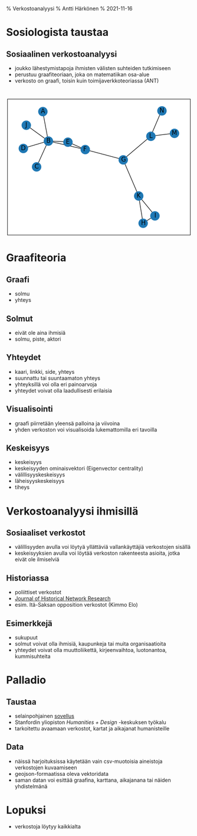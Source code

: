 % Verkostoanalyysi
% Antti Härkönen
% 2021-11-16

# Sosiologista taustaa

## Sosiaalinen verkostoanalyysi

- joukko lähestymistapoja ihmisten välisten suhteiden tutkimiseen
- perustuu graafiteoriaan, joka on matematiikan osa-alue
- verkosto on graafi, toisin kuin toimijaverkkoteoriassa (ANT)

#

![verkosto](../img/network_1.png)

# Graafiteoria

## Graafi

- solmu
- yhteys

## Solmut

- eivät ole aina ihmisiä
- solmu, piste, aktori

## Yhteydet

- kaari, linkki, side, yhteys
- suunnattu tai suuntaamaton yhteys
- yhteyksillä voi olla eri painoarvoja
- yhteydet voivat olla laadullisesti erilaisia

## Visualisointi

- graafi piirretään yleensä palloina ja viivoina
- yhden verkoston voi visualisoida lukemattomilla eri tavoilla

## Keskeisyys

- keskeisyys
- keskeisyyden ominaisvektori (Eigenvector centrality)
- välillisyyskeskeisyys
- läheisyyskeskeisyys
- tiheys

# Verkostoanalyysi ihmisillä

## Sosiaaliset verkostot

- välillisyyden avulla voi löytyä yllättäviä vallankäyttäjiä verkostojen sisällä
- keskeisyyksien avulla voi löytää verkoston rakenteesta asioita, jotka eivät ole ilmiselviä

## Historiassa

- poliittiset verkostot
- [Journal of Historical Network Research](https://jhnr.uni.lu/index.php/jhnr/index) 
- esim. Itä-Saksan opposition verkostot (Kimmo Elo)

## Esimerkkejä

- sukupuut
- solmut voivat olla ihmisiä, kaupunkeja tai muita organisaatioita
- yhteydet voivat olla muuttoliikettä, kirjeenvaihtoa, luotonantoa, kummisuhteita

# Palladio

## Taustaa

- selainpohjainen [sovellus](https://hdlab.stanford.edu/palladio-app)
- Stanfordin yliopiston _Humanities + Design_ -keskuksen työkalu
- tarkoitettu avaamaan verkostot, kartat ja aikajanat humanisteille

## Data

- näissä harjoituksissa käytetään vain csv-muotoisia aineistoja verkostojen kuvaamiseen
- geojson-formaatissa oleva vektoridata
- saman datan voi esittää graafina, karttana, aikajanana tai näiden yhdistelmänä

# Lopuksi

- verkostoja löytyy kaikkialta